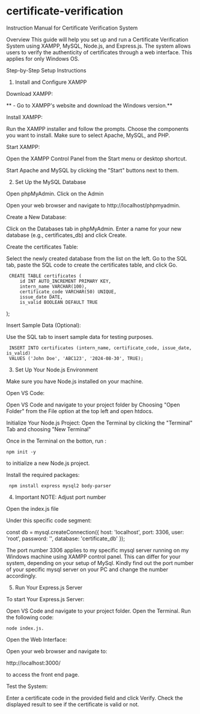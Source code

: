 # certificate-verification


Instruction Manual for Certificate Verification System

Overview
This guide will help you set up and run a Certificate Verification System using XAMPP, MySQL, Node.js, and Express.js. The system allows users to verify the authenticity of certificates through a web interface. This applies for only Windows OS.

Step-by-Step Setup Instructions

1. Install and Configure XAMPP

Download XAMPP:

**   - Go to XAMPP's website and download the Windows version.**


Install XAMPP: 

Run the XAMPP installer and follow the prompts.
Choose the components you want to install. Make sure to select Apache, MySQL, and PHP.

Start XAMPP:

Open the XAMPP Control Panel from the Start menu or desktop shortcut.

Start Apache and MySQL by clicking the "Start" buttons next to them.

2. Set Up the MySQL Database

Open phpMyAdmin. Click on the Admin

Open your web browser and navigate to http://localhost/phpmyadmin.

Create a New Database:

Click on the Databases tab in phpMyAdmin.
Enter a name for your new database (e.g., certificates_db) and click Create.

Create the certificates Table:

Select the newly created database from the list on the left.
Go to the SQL tab, paste the SQL code to create the certificates table, and click Go.

     CREATE TABLE certificates (
         id INT AUTO_INCREMENT PRIMARY KEY,
         intern_name VARCHAR(100),
         certificate_code VARCHAR(50) UNIQUE,
         issue_date DATE,
         is_valid BOOLEAN DEFAULT TRUE
);
     
Insert Sample Data (Optional):

Use the SQL tab to insert sample data for testing purposes.


     INSERT INTO certificates (intern_name, certificate_code, issue_date, is_valid)
     VALUES ('John Doe', 'ABC123', '2024-08-30', TRUE);
     
3. Set Up Your Node.js Environment

Make sure you have Node.js installed on your machine.

Open VS Code:

Open VS Code and navigate to your project folder by Choosing "Open Folder" from the File option at the top left and open htdocs.

Initialize Your Node.js Project:
Open the Terminal by clicking the "Terminal" Tab and choosing "New Terminal"

Once in the Terminal on the botton, run :
    
    npm init -y 

to initialize a new Node.js project.

Install the required packages:
     
     npm install express mysql2 body-parser

4. Important NOTE: Adjust port number

Open the index.js file

Under this specific code segment:

const db = mysql.createConnection({
    host: 'localhost',
    port: 3306,
    user: 'root',
    password: '',
    database: 'certificate_db'
});

The port number 3306 applies to my specific mysql server running on my Windows machine using XAMPP control panel. This can differ for your system, depending on your setup of MySql. Kindly find out the port number of your specific mysql server on your PC and change the number accordingly.

5. Run Your Express.js Server

To start Your Express.js Server:

Open VS Code and navigate to your project folder. Open the Terminal. Run the following code:

    node index.js.

Open the Web Interface: 

Open your web browser and navigate to:

http://localhost:3000/ 

to access the front end page.

Test the System:

Enter a certificate code in the provided field and click Verify.
Check the displayed result to see if the certificate is valid or not.

